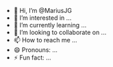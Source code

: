 - 👋 Hi, I’m @MariusJG
- 👀 I’m interested in ...
- 🌱 I’m currently learning ...
- 💞️ I’m looking to collaborate on ...
- 📫 How to reach me ...
- 😄 Pronouns: ...
- ⚡ Fun fact: ...

<!---
MariusJG/MariusJG is a ✨ special ✨ repository because its `README.md` (this file) appears on your GitHub profile.
You can click the Preview link to take a look at your changes.
--->
